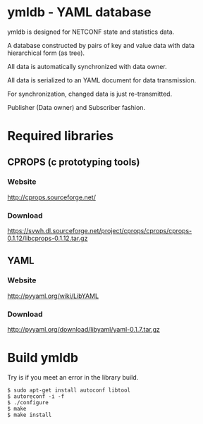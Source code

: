 # ymldb - YAML database

ymldb is designed for NETCONF state and statistics data.

A database constructed by pairs of key and value data with data hierarchical form (as tree).

All data is automatically synchronized with data owner.

All data is serialized to an YAML document for data transmission.

For synchronization, changed data is just re-transmitted.

Publisher (Data owner) and Subscriber fashion.


# Required libraries

## CPROPS (c prototyping tools)

### Website
http://cprops.sourceforge.net/

### Download
https://svwh.dl.sourceforge.net/project/cprops/cprops/cprops-0.1.12/libcprops-0.1.12.tar.gz

## YAML

### Website
http://pyyaml.org/wiki/LibYAML

### Download
http://pyyaml.org/download/libyaml/yaml-0.1.7.tar.gz


# Build ymldb

Try is if you meet an error in the library build.

```
$ sudo apt-get install autoconf libtool
$ autoreconf -i -f
$ ./configure
$ make
$ make install
```